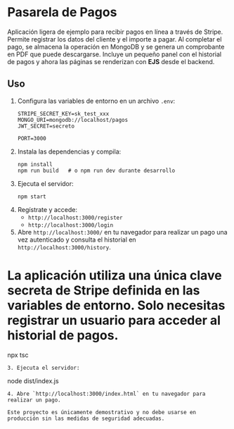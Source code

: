 # Pasarela de Pagos

Aplicación ligera de ejemplo para recibir pagos en línea a través de Stripe. Permite registrar los datos del cliente y el importe a pagar. Al completar el pago, se almacena la operación en MongoDB y se genera un comprobante en PDF que puede descargarse. Incluye un pequeño panel con el historial de pagos y ahora las páginas se renderizan con **EJS** desde el backend.


## Uso

1. Configura las variables de entorno en un archivo `.env`:
   ```
   STRIPE_SECRET_KEY=sk_test_xxx
   MONGO_URI=mongodb://localhost/pagos
   JWT_SECRET=secreto

   PORT=3000
   ```
2. Instala las dependencias y compila:
   ```
   npm install
   npm run build   # o npm run dev durante desarrollo
   ```
3. Ejecuta el servidor:
   ```
   npm start
   ```
4. Regístrate y accede:
   - `http://localhost:3000/register`
   - `http://localhost:3000/login`
5. Abre `http://localhost:3000/` en tu navegador para realizar un pago una vez autenticado y consulta el historial en `http://localhost:3000/history`.

La aplicación utiliza una única clave secreta de Stripe definida en las variables de entorno. Solo necesitas registrar un usuario para acceder al historial de pagos.
=======
   npx tsc
   ```
3. Ejecuta el servidor:
   ```
   node dist/index.js
   ```
4. Abre `http://localhost:3000/index.html` en tu navegador para realizar un pago.

Este proyecto es únicamente demostrativo y no debe usarse en producción sin las medidas de seguridad adecuadas.
